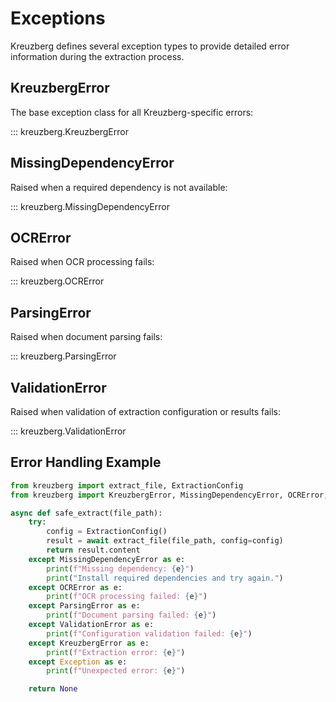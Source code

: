 # Exceptions

Kreuzberg defines several exception types to provide detailed error information during the extraction process.

## KreuzbergError

The base exception class for all Kreuzberg-specific errors:

::: kreuzberg.KreuzbergError

## MissingDependencyError

Raised when a required dependency is not available:

::: kreuzberg.MissingDependencyError

## OCRError

Raised when OCR processing fails:

::: kreuzberg.OCRError

## ParsingError

Raised when document parsing fails:

::: kreuzberg.ParsingError

## ValidationError

Raised when validation of extraction configuration or results fails:

::: kreuzberg.ValidationError

## Error Handling Example

```python
from kreuzberg import extract_file, ExtractionConfig
from kreuzberg import KreuzbergError, MissingDependencyError, OCRError, ParsingError, ValidationError

async def safe_extract(file_path):
    try:
        config = ExtractionConfig()
        result = await extract_file(file_path, config=config)
        return result.content
    except MissingDependencyError as e:
        print(f"Missing dependency: {e}")
        print("Install required dependencies and try again.")
    except OCRError as e:
        print(f"OCR processing failed: {e}")
    except ParsingError as e:
        print(f"Document parsing failed: {e}")
    except ValidationError as e:
        print(f"Configuration validation failed: {e}")
    except KreuzbergError as e:
        print(f"Extraction error: {e}")
    except Exception as e:
        print(f"Unexpected error: {e}")

    return None
```
